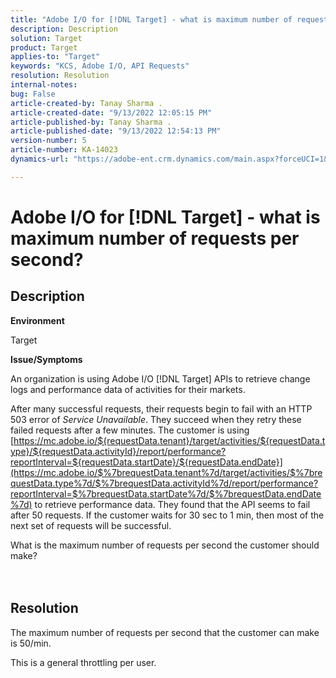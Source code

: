 ```yaml
---
title: "Adobe I/O for [!DNL Target] - what is maximum number of requests per second?"
description: Description
solution: Target
product: Target
applies-to: "Target"
keywords: "KCS, Adobe I/O, API Requests"
resolution: Resolution
internal-notes: 
bug: False
article-created-by: Tanay Sharma .
article-created-date: "9/13/2022 12:05:15 PM"
article-published-by: Tanay Sharma .
article-published-date: "9/13/2022 12:54:13 PM"
version-number: 5
article-number: KA-14023
dynamics-url: "https://adobe-ent.crm.dynamics.com/main.aspx?forceUCI=1&pagetype=entityrecord&etn=knowledgearticle&id=b391cf4d-5c33-ed11-9db1-002248086735"

---
```

# Adobe I/O for [!DNL Target] - what is maximum number of requests per second?

## Description


<b>Environment</b>

Target



<b>Issue/Symptoms</b>

An organization is using Adobe I/O [!DNL Target] APIs to retrieve change logs and performance data of activities for their markets.

After many successful requests, their requests begin to fail with an HTTP 503 error of *Service Unavailable*. They succeed when they retry these failed requests after a few minutes. The customer is using [https://mc.adobe.io/${requestData.tenant}/target/activities/${requestData.type}/${requestData.activityId}/report/performance?reportInterval=${requestData.startDate}/${requestData.endDate}](https://mc.adobe.io/$%7brequestData.tenant%7d/target/activities/$%7brequestData.type%7d/$%7brequestData.activityId%7d/report/performance?reportInterval=$%7brequestData.startDate%7d/$%7brequestData.endDate%7d) to retrieve performance data. They found that the API seems to fail after 50 requests. If the customer waits for 30 sec to 1 min, then most of the next set of requests will be successful.



What is the maximum number of requests per second the customer should make?
<br><br> <br>

## Resolution


The maximum number of requests per second that the customer can make is 50/min.

This is a general throttling per user.

